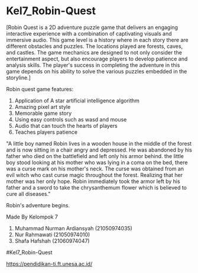 
# Kel7_Robin-Quest

[Robin Quest is a 2D adventure puzzle game that delivers an engaging interactive experience with a combination of captivating visuals and immersive audio. This game level is a history where in each story there are different obstacles and puzzles. The locations played are forests, caves, and castles. The game mechanics are designed to not only consider the entertainment aspect, but also encourage players to develop patience and analysis skills. The player's success in completing the adventure in this game depends on his ability to solve the various puzzles embedded in the storyline.]

Robin quest game features:
1. Application of A star artificial intelligence algorithm
2. Amazing pixel art style
3. Memorable game story
4. Using easy controls such as wasd and mouse
6. Audio that can touch the hearts of players
7. Teaches players patience

"A little boy named Robin lives in a wooden house in the middle of the forest and is now sitting in a chair angry and depressed. He was abandoned by his father who died on the battlefield and left only his armor behind.
the little boy stood looking at his mother who was lying in a coma on the bed, there was a curse mark on his mother's neck. The curse was obtained from an evil witch who cast curse magic throughout the forest. Realizing that her mother was her only hope. Robin immediately took the armor left by his father and a sword to take the chrysanthemum flower which is believed to cure all diseases."


Robin's adventure begins.


Made By
Kelompok 7
1. Muhammad Nurman Ardiansyah (21050974035)
2. Nur Rahmawati (21050974010)
3. Shafa Hafshah (21060974047)

#Kel7_Robin-Quest

https://pendidikan-ti.ft.unesa.ac.id/
